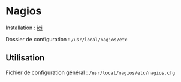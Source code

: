 # Nagios 

Installation : [ici](https://leblogdolivyeahh.wordpress.com/2020/07/29/debian-10-installation-de-nagios/)


Dossier de configuration : `/usr/local/nagios/etc`
## Utilisation

Fichier de configuration général : `/usr/local/nagios/etc/nagios.cfg`



